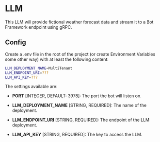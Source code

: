 # LLM

This LLM will provide fictional weather forecast data and stream it to a Bot Framework endpoint using gRPC.

## Config

Create a .env file in the root of the project (or create Environment Variables some other way) with at least the following content:

```bash
LLM_DEPLOYMENT_NAME=MultiTenant
LLM_ENDPOINT_URI=???
LLM_API_KEY=???
```

The settings available are:

- __PORT__ [INTEGER, DEFAULT: 3978]: The port the bot will listen on.

- __LLM_DEPLOYMENT_NAME__ [STRING, REQUIRED]: The name of the deployment.

- __LLM_ENDPOINT_URI__ [STRING, REQUIRED]: The endpoint of the LLM deployment.

- __LLM_API_KEY__ [STRING, REQUIRED]: The key to access the LLM.
